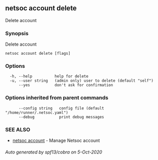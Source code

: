 ## netsoc account delete

Delete account

### Synopsis

Delete account

```
netsoc account delete [flags]
```

### Options

```
  -h, --help          help for delete
  -u, --user string   (admin only) user to delete (default "self")
      --yes           don't ask for confirmation
```

### Options inherited from parent commands

```
      --config string   config file (default "/home/runner/.netsoc.yaml")
      --debug           print debug messages
```

### SEE ALSO

* [netsoc account](netsoc_account.md)	 - Manage Netsoc account

###### Auto generated by spf13/cobra on 5-Oct-2020
